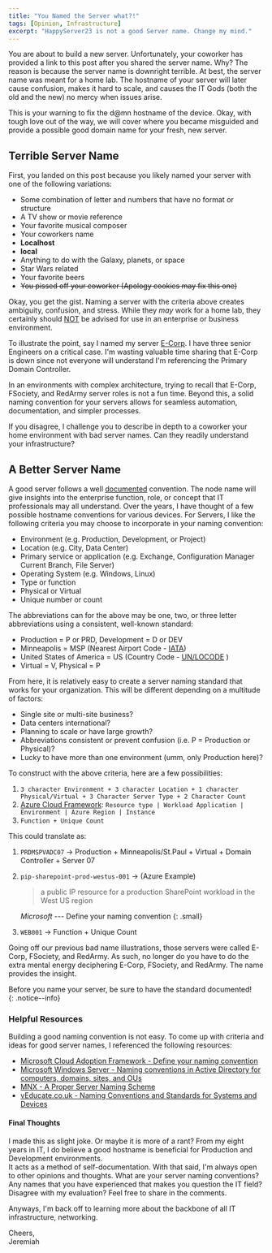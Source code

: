 ```yaml
---
title: "You Named the Server what?!"
tags: [Opinion, Infrastructure]
excerpt: "HappyServer23 is not a good Server name. Change my mind." 
---
```

You are about to build a new server. Unfortunately, your coworker has provided a link to this post after you shared the server name. Why? 
The reason is because the server name is downright terrible. At best, the server name was meant for a home lab. The hostname of 
your server will later cause confusion, makes it hard to scale, and causes the IT Gods (both the old and the new) no mercy when issues arise.  

This is your warning to fix the d@mn hostname of the device.  Okay, with tough love out of the way, we will cover where you became misguided and 
provide a possible good domain name for your fresh, new server.  

## Terrible Server Name  
First, you landed on this post because you likely named your server with one of the following variations:  
* Some combination of letter and numbers that have no format or structure    
* A TV show or movie reference  
* Your favorite musical composer  
* Your coworkers name  
* **Localhost**  
* **local**
* Anything to do with the Galaxy, planets, or space  
* Star Wars related  
* Your favorite beers  
* ~~You pissed off your coworker (Apology cookies may fix this one)~~  

Okay, you get the gist. Naming a server with the criteria above creates ambiguity, confusion, and stress. While they *may* work for a home lab, they certainly should <ins>NOT</ins> be advised for use in an enterprise or business environment. 

To illustrate the point, say I named my server [E-Corp](https://mrrobot.fandom.com/wiki/E_Corp?utm_source=jstrong013.github.io&utm_medium=Blog&utm_campaign=Post). I have three senior Engineers on a critical case. I'm wasting valuable time sharing that E-Corp is down 
since not everyone will understand I'm referencing the Primary Domain Controller.

In an environments with complex architecture, trying to recall that E-Corp, FSociety, and RedArmy server roles is not a fun time. 
Beyond this, a solid naming convention for your servers allows for seamless automation, documentation, and simpler processes.   

If you disagree, I challenge you to describe in depth to a coworker your home environment with bad server names. Can they readily understand your infrastructure?   

## A Better Server Name  
A good server follows a well [documented](https://www.linkedin.com/pulse/become-legend-your-company-longer-than-employment-jeremiah-strong/) convention. The node name will give insights into the enterprise function, role, or concept that IT professionals may 
all understand. Over the years, I have thought of a few possible hostname conventions for various devices. For Servers, I like the following criteria you may choose to incorporate in your naming convention:  

* Environment (e.g. Production, Development, or Project)
* Location (e.g. City, Data Center)
* Primary service or application (e.g. Exchange, Configuration Manager Current Branch, File Server)
* Operating System (e.g. Windows, Linux)
* Type or function 
* Physical or Virtual  
* Unique number or count 


The abbreviations can for the above may be one, two, or three letter abbreviations using a consistent, well-known standard:  

* Production = P or PRD, Development = D or DEV  
* Minneapolis = MSP (Nearest Airport Code - [IATA](https://www.iata.org/en/publications/directories/code-search/?airport.search=msp "IATA Airport code for Minneapolis"))  
* United States of America = US (Country Code - [UN/LOCODE](https://unece.org/trade/cefact/unlocode-code-list-country-and-territory "UN/LOCODE for the United States") ) 
* Virtual = V, Physical = P

From here, it is relatively easy to create a server naming standard that works for your organization. This will be different depending on a multitude of factors:  

* Single site or multi-site business?  
* Data centers international?  
* Planning to scale or have large growth?  
* Abbreviations consistent or prevent confusion (i.e. P = Production or Physical)?
* Lucky to have more than one environment (umm, only Production here)?

To construct with the above criteria, here are a few possibilities:  

1. ```3 character Environment + 3 character Location + 1 character Physical/Virtual + 3 Character Server Type + 2 Character Count```
2. [Azure Cloud Framework](https://learn.microsoft.com/en-us/azure/cloud-adoption-framework/ready/azure-best-practices/resource-naming): ```Resource type | Workload Application | Environment | Azure Region | Instance``` 
3. ```Function + Unique Count```

This could translate as:  

1. ```PRDMSPVADC07``` &rarr; Production + Minneapolis/St.Paul + Virtual + Domain Controller + Server 07  
2. ```pip-sharepoint-prod-westus-001``` &rarr; (Azure Example)  
    > a public IP resource for a production SharePoint workload in the West US region

    <cite>Microsoft</cite> --- Define your naming convention
    {: .small}  

3. ```WEB001``` &rarr; Function + Unique Count

Going off our previous bad name illustrations, those servers were called E-Corp, FSociety, and RedArmy. As such, no longer do you have to do the extra mental energy deciphering E-Corp, FSociety, and RedArmy.  The name provides the insight.  

Before you name your server, be sure to have the standard documented!  
{: .notice--info}

### Helpful Resources  
Building a good naming convention is not easy. To come up with criteria and ideas for good server names, I 
referenced the following resources:  

* [Microsoft Cloud Adoption Framework - Define your naming convention](https://learn.microsoft.com/en-us/azure/cloud-adoption-framework/ready/azure-best-practices/resource-naming)
* [Microsoft Windows Server - Naming conventions in Active Directory for computers, domains, sites, and OUs](https://learn.microsoft.com/en-us/troubleshoot/windows-server/identity/naming-conventions-for-computer-domain-site-ou)  
* [MNX - A Proper Server Naming Scheme](https://mnx.io/blog/a-proper-server-naming-scheme/)  
* [vEducate.co.uk - Naming Conventions and Standards for Systems and Devices](https://veducate.co.uk/naming-conventions/)  

#### Final Thoughts  
I made this as slight joke. Or maybe it is more of a rant? From my eight years in IT, I do believe a good hostname is beneficial for Production and Development environments.  
It acts as a method of self-documentation. With that said, I'm always open to other opinions and thoughts. What are your server naming conventions? Any names that you have 
experienced that makes you question the IT field? Disagree with my evaluation? Feel free to share in the comments.  

Anyways, I'm back off to learning more about the backbone of all IT infrastructure, networking.  

Cheers,  
Jeremiah  